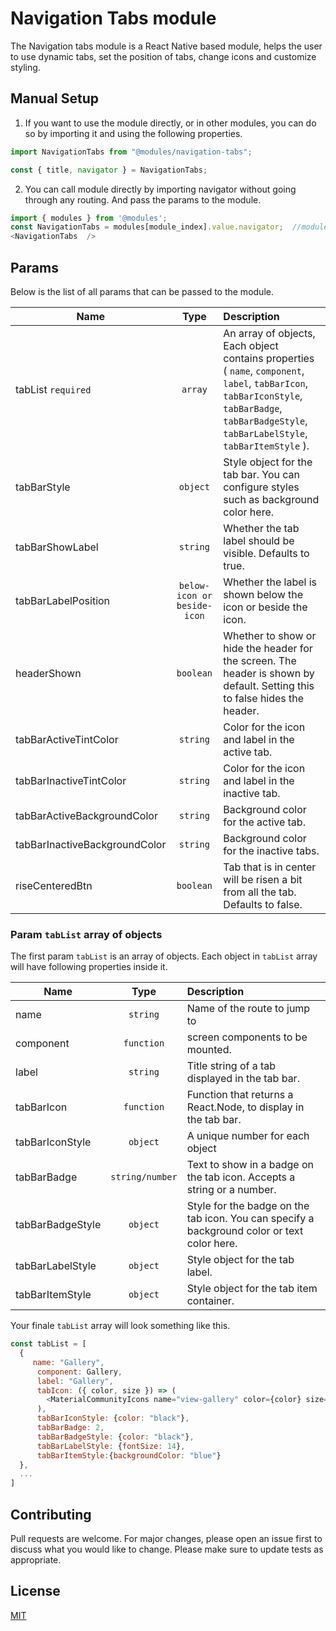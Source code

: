 # Navigation Tabs module

The Navigation tabs module is a React Native based module, helps the user to use dynamic tabs, set the position of tabs, change icons and customize styling. 


## Manual Setup

1. If you want to use the module directly, or in other modules, you can do so by importing it and using the following properties.

```javascript
import NavigationTabs from "@modules/navigation-tabs";

const { title, navigator } = NavigationTabs;
```


2. You can call module directly by importing navigator without going through any routing. And pass the params to the module.

```javascript
import { modules } from '@modules';
const NavigationTabs = modules[module_index].value.navigator;  //module_index : position of the module in modules folder
<NavigationTabs  />
```

## Params

Below is the list of all params that can be passed to the module.

| Name                 | Type       | Description                                                    |
| ---------------------|:----------:|:---------------------------------------------------------------|
| tabList ` required ` | ` array ` | An array of objects, Each object contains properties ( `name`, `component`, `label`, `tabBarIcon`, `tabBarIconStyle`, `tabBarBadge`, `tabBarBadgeStyle`, `tabBarLabelStyle`, `tabBarItemStyle` ). |
| tabBarStyle​          | ` object ` | Style object for the tab bar. You can configure styles such as background color here. |
| tabBarShowLabel      | ` string ` | Whether the tab label should be visible. Defaults to true.       |
| tabBarLabelPosition  | ` below-icon or beside-icon ` | Whether the label is shown below the icon or beside the icon.|
| headerShown          | ` boolean ` | Whether to show or hide the header for the screen. The header is shown by default. Setting this to false hides the header.|
| tabBarActiveTintColor| ` string ` | Color for the icon and label in the active tab. |
| tabBarInactiveTintColor | ` string ` | Color for the icon and label in the inactive tab.|
| tabBarActiveBackgroundColor | ` string ` | Background color for the active tab. |
| tabBarInactiveBackgroundColor | ` string ` | Background color for the inactive tabs.|
| riseCenteredBtn      | ` boolean ` | Tab that is in center will be risen a bit from all the tab. Defaults to false. |


### Param ` tabList ` array of objects

The first param ` tabList ` is an array of objects. Each object in ` tabList ` array will have following properties inside it.

| Name              | Type     | Description                                                    |
| ------------------|:--------:|:---------------------------------------------------------------|
| name              | `string` | Name of the route to jump to                                |
| component         | `function` | screen components to be mounted.|
| label             | `string` | Title string of a tab displayed in the tab bar.              |
| tabBarIcon        | `function` | Function that returns a React.Node, to display in the tab bar.  |
| tabBarIconStyle   | `object` | A unique number for each object                                |
| tabBarBadge       | `string/number` | Text to show in a badge on the tab icon. Accepts a string or a number.|
| tabBarBadgeStyle  | `object` | Style for the badge on the tab icon. You can specify a background color or text color here.|
| tabBarLabelStyle  | `object` | Style object for the tab label.       |
| tabBarItemStyle   | `object` | Style object for the tab item container. |


Your finale `tabList` array will look something like this.

```javascript
const tabList = [
  {
     name: "Gallery",
      component: Gallery,
      label: "Gallery",
      tabIcon: ({ color, size }) => (
        <MaterialCommunityIcons name="view-gallery" color={color} size={size} />
      ),
      tabBarIconStyle: {color: "black"},
      tabBarBadge: 2,
      tabBarBadgeStyle: {color: "black"},
      tabBarLabelStyle: {fontSize: 14},
      tabBarItemStyle:{backgroundColor: "blue"}
  },
  ...
]
```
## Contributing

Pull requests are welcome. For major changes, please open an issue first to discuss what you would like to change.
Please make sure to update tests as appropriate.

## License

[MIT](https://choosealicense.com/licenses/mit/)
